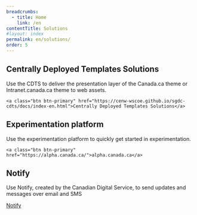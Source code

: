 ```yaml
---
breadcrumbs:
  - title: Home
    link: /en
contentTitle: Solutions
#layout: index
permalink: en/solutions/
order: 5
---
```

<section class="gc-srvinfo mrgn-bttm-lg">
 <div class="row">
  <div class="wb-eqht">
   <section class="col-md-12">
    <h2>Centrally Deployed Templates Solutions</h2>
    <p>Use the CDTS to deliver the presentation layer of the Canada.ca theme or Intranet.canada.ca theme to web assets.</p>

    <a class="btn btn-primary" href="https://cenw-wscoe.github.io/sgdc-cdts/docs/index-en.html">Centrally Deployed Templates Solutions</a>

   </section>
   <section class="col-md-12">
    <h2>Experimentation platform</h2>
    <p>
    Use the experimentation platform to quickly get started in experimentation.
    </p>

    <a class="btn btn-primary" href="https://alpha.canada.ca/">alpha.canada.ca</a>

   </section>
   <section class="col-md-12">
    <h2>Notify</h2>
    <p>
    Use Notify, created by the Canadian Digital Service, to send updates and messages over email and SMS
    </p>
    <a class="btn btn-primary" href="https://notification.alpha.canada.ca/">Notify</a>
   </section>
  </div>
 </div>
</section>
